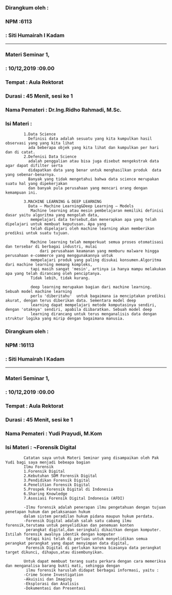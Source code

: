 ### Dirangkum oleh : 
### NPM	:6113
###		: Siti Humairah I Kadam
***
### Materi Seminar 1,
### 			: 10/12,2019 :09.00
### Tempat		: Aula Rektorat
### Durasi		: 45 Menit, sesi ke 1
### Nama Pemateri 	: Dr.Ing.Ridho Rahmadi, M.Sc.
### Isi Materi		: 
			1.Data Science
			  Definisi data adalah sesuatu yang kita kumpulkan hasil observasi yang yang kita lihat
			  ada beberapa objek yang kita lihat dan kumpulkan per hari dan di catat.
			2.Defenisi Data Science
			  adalah penggalian atau bisa juga disebut mengekstrak data agar dapat difilter serta 
			  didapatkan data yang benar untuk menghasilkan produk  data yang sebenar-benarnya. 
			  Banyak yang tidak mengetahui bahwa data science merupakan suatu hal yang dipekerjakan 
			  dan banyak pula perusahaan yang mencari orang dengan kemampuan ini.
			
			3.MACHINE LEARNING & DEEP LEARNING
			  Data – Machine Learning&Deep Learning – Models
			   Machine learning atau mesin pembelajaran memiliki definisi dasar yaitu algoritma yang mengolah data, 
			   mempelajari data tersebut,dan menerapkan apa yang telah dipelajari untuk membuat keputusan. Apa yang
			   telah dipelajari oleh machine learning akan memberikan prediksi untuk suatu tujuan.

			   Machine learning telah memperkuat semua proses otomatisasi dan tersebar di berbagai industri, mulai 
		           dari perusahaan keamanan yang memburu malware hingga perusahaan e-commerce yang menggunakannya untuk
			   mempelajari produk yang paling disukai konsumen.Algoritma dari machine learning memang kompleks, 
			   tapi masih sangat 'mesin', artinya ia hanya mampu melakukan apa yang telah dirancang oleh penciptanya.
  			   Tidak lebih, tidak kurang.
			   
			   deep learning merupakan bagian dari machine learning. Sebuah model machine learning 
			   perlu 'diberitahu'  untuk bagaimana ia menciptakan prediksi akurat, dengan terus diberikan data. Sementara model deep
			   learning dapat mempelajari metode komputasinya sendiri, dengan 'otaknya' sendiri, apabila diibaratkan. Sebuah model deep 
			   learning dirancang untuk terus menganalisis data dengan struktur logika yang mirip dengan bagaimana manusia. 



### Dirangkum oleh : 
### NPM	:16113
###		: Siti Humairah I Kadam
***
### Materi Seminar 1,
### 			: 10/12,2019 :09.00
### Tempat		: Aula Rektorat
### Durasi		: 45 Menit, sesi ke 1
### Nama Pemateri 	: Yudi Prayudi, M.Kom
### Isi Materi		: ¬Forensik Digital
			Catatan saya untuk Materi Seminar yang disampaikan oleh Pak Yudi bagi saya menjadi bebeapa bagian
			Ilmu Forensik
			1.Forensik Digital
			2.Kebutuhan SDM Forensik Digital
			3.Pendidikan Forensik Digital
			4.Penelitian Forensik Digital
			5.Prospek Forensik Digital di Indonesia
			6.Sharing Knowledge
			7.Asosiasi Forensik Digital Indonesia (AFDI)
			
			-Ilmu forensik adalah penerapan ilmu pengetahuan dengan tujuan penetapan hukum dan pelaksanaan hukum 
			dalam sistem peradilan hukum pidana maupun hukum perdata.
			-Forensik Digital adalah salah satu cabang ilmu forensik,terutama untuk penyelidikan dan penemuan konten 
			 perangkat digital,dan seringkali dikaitkan dengan komputer. Istilah forensik awalnya identik dengan komputer
			 tetapi kini telah di perluas untuk menyelidikan semua perangkat perangkat yang dapat menyimpan data digital, 
			 Forensik Digital di perlukan karena biasanya data perangkat target dikunci, dihapus,atau disembunyikan.

			Untuk dapat membuat terang suatu perkara dengan cara memeriksa dan menganalisa barang bukti mati, sehingga dengan
			 ilmu forensik haruslah didapat berbagai informasi, yaitu :
			-Crime Scene Investigation
			-Akuisisi dan Imaging
			-Eksplorasi dan Analisis
			-Dokumentasi dan Presentasi

